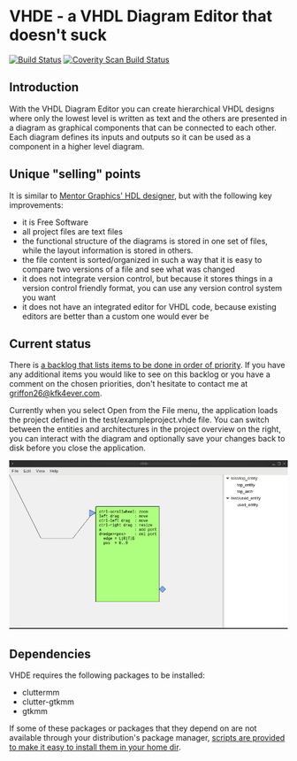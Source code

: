 # VHDE - a VHDL Diagram Editor that doesn't suck

[![Build Status](https://travis-ci.org/Griffon26/vhde.svg?branch=master)](https://travis-ci.org/Griffon26/vhde)
[![Coverity Scan Build Status](https://scan.coverity.com/projects/12963/badge.svg)](https://scan.coverity.com/projects/griffon26-vhde)

## Introduction

With the VHDL Diagram Editor you can create hierarchical VHDL designs where
only the lowest level is written as text and the others are presented in a
diagram as graphical components that can be connected to each other.  Each
diagram defines its inputs and outputs so it can be used as a component in
a higher level diagram.

## Unique "selling" points

It is similar to [Mentor Graphics' HDL designer][1], but with the following
key improvements:

* it is Free Software
* all project files are text files
* the functional structure of the diagrams is stored in one set of files,
  while the layout information is stored in others.
* the file content is sorted/organized in such a way that it is easy to
  compare two versions of a file and see what was changed
* it does not integrate version control, but because it stores things in
  a version control friendly format, you can use any version control
  system you want
* it does not have an integrated editor for VHDL code, because existing
  editors are better than a custom one would ever be
  
[1]: https://www.mentor.com/products/fpga/hdl_design/hdl_designer_series/

## Current status

There is [a backlog that lists items to be done in order of
priority](docs/backlog.md). If you have any additional items you would like to
see on this backlog or you have a comment on the chosen priorities, don't
hesitate to contact me at griffon26@kfk4ever.com.

Currently when you select Open from the File menu, the application loads the
project defined in the test/exampleproject.vhde file.  You can switch between
the entities and architectures in the project overview on the right, you can
interact with the diagram and optionally save your changes back to disk before
you close the application.

![A screenshot](/docs/images/screenshot.png?raw=true)

## Dependencies

VHDE requires the following packages to be installed:

* cluttermm
* clutter-gtkmm
* gtkmm

If some of these packages or packages that they depend on are not available
through your distribution's package manager, [scripts are provided to make it
easy to install them in your home dir](deps/INSTALL.md).

